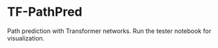 # TF-PathPred
Path prediction with Transformer networks. Run the tester notebook for visualization. 